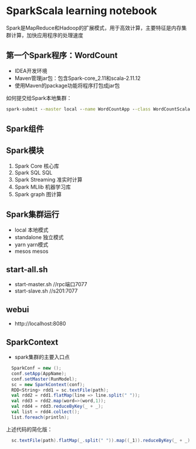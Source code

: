 # SparkScala learning notebook
Spark是MapReduce和Hadoop的扩展模式，用于高效计算，主要特征是内存集群计算，加快应用程序的处理速度


## 第一个Spark程序：WordCount
- IDEA开发环境
- Maven管理jar包：包含Spark-core_2.11和scala-2.11.12
- 使用Maven的package功能将程序打包成jar包

如何提交给Spark本地集群：
```cmd
spark-submit --master local --name WordCountApp --class WordCountScala sparkdemo1-1.0-SNAPSHOT.jar /usr/IDEA/SparkStudy/test.txt
```

## Spark组件
Spark模块
------------
1. Spark Core  核心库
2. Spark SQL   SQL
3. Spark Streaming 准实时计算
4. Spark MLlib 机器学习库
5. Spark graph 图计算<br>

Spark集群运行
------------
- local   本地模式
- standalone 独立模式
- yarn    yarn模式
- mesos   mesos

start-all.sh
-------------
- start-master.sh   //rpc端口7077
- start-slave.sh    //s201:7077

webui
------
- http://localhost:8080

SparkContext
-------------
- spark集群的主要入口点
```scala
  SparkConf = new ();
  conf.setApp(AppName);     
  conf.setMaster(RunModel); 
  sc = new SparkContext(conf);
  RDD<String> rdd1 = sc.textFile(path);
  val rdd2 = rdd1.flatMap(line => line.split(" "));
  val rdd3 = rdd2.map(word=>(word,1));
  val rdd4 = rdd3.reduceByKey(_ + _);
  val list = rdd4.collect();
  list.foreach(println);
```
上述代码的简化版：
```scala
  sc.textFile(path).flatMap(_.split(" ")).map((_1)).reduceByKey(_ + _).collect().foreach(println);
```
